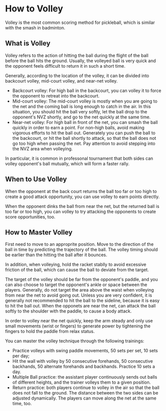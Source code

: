 # How to Volley

Volley is the most common scoring method for pickleball, which is similar with the smash in badminton.

## What is Volley

Volley refers to the action of hitting the ball during the flight of the ball before the ball hits the ground. Usually, the volleyed ball is very quick and the opponent feels difficult to return it in such a short time.

Generally, according to the location of the volley, it can be divided into backcourt volley, mid-court volley, and near-net volley.

* Backcourt volley: For high ball in the backcourt, you can volley it to force the opponent to retreat into the backcourt.
* Mid-court volley: The mid-court volley is mostly when you are going to the net and the coming ball is long enough to catch in the air. In this situation, you should hit the ball very softly, let the ball drop to the opponent's NVZ shortly, and go to the net quickly at the same time.
* Near-net volley: For high ball in front of the net, you can smash the ball quickly in order to earn a point. For non-high balls, avoid making vigorous efforts to hit the ball out. Generately you can push the ball to the backcourt, or hit the ball shortly to attack, so that the ball does not go too high when passing the net. Pay attention to avoid stepping into the NVZ area when volleying.

In particular, it is common in professonal tournament that both sides can volley opponent's ball mutually, which will form a faster rally.

## When to Use Volley

When the opponent at the back court returns the ball too far or too high to create a good attack opportunity, you can use volley to earn points directly.

When the opponent dinks the ball from near the net, but the returned ball is too far or too high, you can volley to try attacking the opponents to create score opportunities, too.

## How to Master Volley

First need to move to an approprite position. Move to the direction of the ball in time by predicting the trajectory of the ball. The volley timing should be earlier than the hitting the ball after it bounces.

In addition, when volleying, hold the racket stablly to avoid excessive friction of the ball, which can cause the ball to deviate from the target.

The target of the volley should be far from the opponent's paddle, and you can also choose to target the opponent's ankle or space between the players. Generally, do not target the area above the waist when volleying from near the net to avoid going out. Unless you are very confident, it is generally not recommended to hit the ball to the sideline, because it is easy to hit the ball out. When the opponets are near the net, can attack the ball softly to the shoulder with the paddle, to cause a body attack.

In order to volley near the net quickly, keep the arm steady and only use small movements (wrist or fingers) to generate power by tightening the fingers to hold the paddle from relax status.

You can master the volley technique through the following trainings:

* Practice volleys with swing paddle movements, 50 sets per set, 10 sets per day;
* Hit the wall with volley by 50 consecutive forehands, 50 consecutive backhands, 50 alternate forehands and backhands. Practice 10 sets a day.
* Multiple Ball practice: the assistant player continuously sends out balls of different heights, and the trainer volleys them to a given position.
* Return practice: both players continue to volley in the air so that the ball does not fall to the ground. The distance between the two sides can be adjusted dynamically. The players can move along the net at the same time, too.